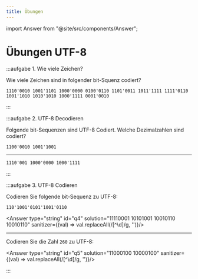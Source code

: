 ```yaml
---
title: Übungen
---
```


import Answer from "@site/src/components/Answer";

# Übungen UTF-8

:::aufgabe 1. Wie viele Zeichen?

Wie viele Zeichen sind in folgender bit-Squenz codiert?

```
1110'0010 1001'1101 1000'0000 0100'0110 1101'0011 1011'1111 1111'0110 1001'1010 1010'1010 1000'1111 0001'0010
```

<Answer type="string" id="q1" solution="5"/>

:::

:::aufgabe 2. UTF-8 Decodieren

Folgende bit-Sequenzen sind UTF-8 Codiert. Welche Dezimalzahlen sind codiert?

```
1100'0010 1001'1001
```
<Answer type="string" id="q2" solution="153"/>

---

```
1110'001 1000'0000 1000'1111
```

<Answer type="string" id="q3" solution="4111"/>

:::


:::aufgabe 3. UTF-8 Codieren

Codieren Sie folgende bit-Sequenz zu UTF-8:

```
110'1001'0101'1001'0110
```

<Answer type="string" id="q4" solution="11110001 10101001 10010110 10010110" sanitizer={(val) => val.replaceAll(/[^\d]/g, '')}/>

---

Codieren Sie die Zahl `260` zu UTF-8:

<Answer type="string" id="q5" solution="11000100 10000100" sanitizer={(val) => val.replaceAll(/[^\d]/g, '')}/>

:::